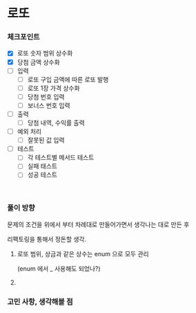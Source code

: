 # 로또

### 체크포인트

- [x] 로또 숫자 범위 상수화
- [x] 당첨 금액 상수화
- [ ] 입력
  - [ ] 로또 구입 금액에 따른 로또 발행
  - [ ] 로또 1장 가격 상수화
  - [ ] 당첨 번호 입력
  - [ ] 보너스 번호 입력
- [ ] 출력
  - [ ] 당첨 내역, 수익률 출력
- [ ] 예외 처리
  - [ ] 잘못된 값 입력
- [ ] 테스트
  - [ ] 각 테스트별 메서드 테스트
  - [ ] 실패 태스트
  - [ ] 성공 테스트

<br>


### 풀이 방향

문제의 조건을 위에서 부터 차례대로 만들어가면서 생각나는 대로 만든 후

리팩토링을 통해서 정돈할 생각.

1. 로또 범위, 상금과 같은 상수는 enum 으로 모두 관리

   (enum 에서 _ 사용해도 되었나?)
2. 



### 고민 사항, 생각해볼 점

